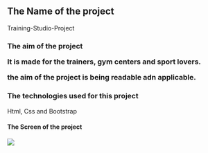<h2>The Name of the project </h2>

 Training-Studio-Project

 <h3>The aim of the project </>

 It is made for the trainers, gym centers and sport lovers.

 the aim of the project is being readable adn applicable.

 <h3> The technologies used for this project </h3>

 Html, Css and Bootstrap

 <h4> The Screen of the project</h4>

 ![](screen.gif)
